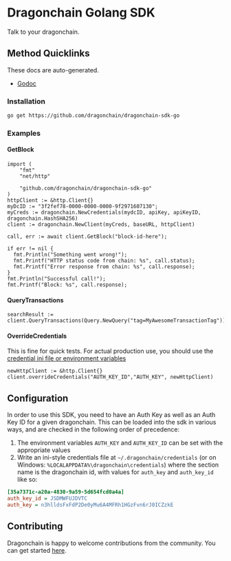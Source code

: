 # Dragonchain Golang SDK

Talk to your dragonchain.

## Method Quicklinks

These docs are auto-generated.

- [Godoc](https://godoc.org/github.com/dragonchain/dragonchain-sdk-go)

### Installation

```sh
go get https://github.com/dragonchain/dragonchain-sdk-go
```

### Examples

#### GetBlock

```golang
import (
    "fmt"
    "net/http"

    "github.com/dragonchain/dragonchain-sdk-go"
)
httpClient := &http.Client{}
myDcID := "3f2fef78-0000-0000-0000-9f2971607130";
myCreds := dragonchain.NewCredentials(mydcID, apiKey, apiKeyID, dragonchain.HashSHA256)
client := dragonchain.NewClient(myCreds, baseURL, httpClient)

call, err := await client.GetBlock("block-id-here");

if err != nil {
  fmt.Println("Something went wrong!");
  fmt.Printf("HTTP status code from chain: %s", call.status);
  fmt.Printf("Error response from chain: %s", call.response);
}
fmt.Println("Successful call!");
fmt.Printf("Block: %s", call.response);
```

#### QueryTransactions

```golang
searchResult := client.QueryTransactions(Query.NewQuery("tag=MyAwesomeTransactionTag"))
```

#### OverrideCredentials

This is fine for quick tests. For actual production use, you should use the [credential ini file or environment variables](#configuration)

```golang
newHttpClient := &http.Client{}
client.overrideCredentials("AUTH_KEY_ID","AUTH_KEY", newHttpClient)
```

## Configuration

In order to use this SDK, you need to have an Auth Key as well as an Auth Key ID for a given dragonchain.
This can be loaded into the sdk in various ways, and are checked in the following order of precedence:

1. The environment variables `AUTH_KEY` and `AUTH_KEY_ID` can be set with the appropriate values
1. Write an ini-style credentials file at `~/.dragonchain/credentials` (or on Windows: `%LOCALAPPDATA%\dragonchain\credentials`) where the section name is the dragonchain id, with values for `auth_key` and `auth_key_id` like so:

```ini
[35a7371c-a20a-4830-9a59-5d654fcd0a4a]
auth_key_id = JSDMWFUJDVTC
auth_key = n3hlldsFxFdP2De0yMu6A4MFRh1HGzFvn6rJ0ICZzkE
```

## Contributing

Dragonchain is happy to welcome contributions from the community. You can get started [here](https://github.com/dragonchain/dragonchain-sdk-node/blob/master/CONTRIBUTING.md).
